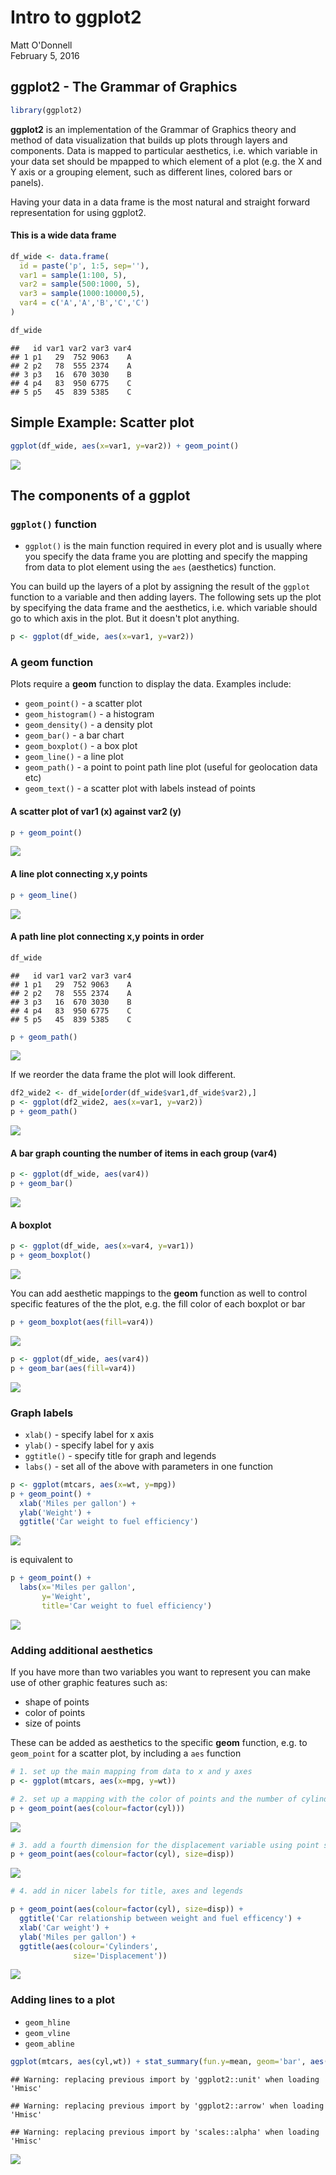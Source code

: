 # Intro to ggplot2
Matt O'Donnell  
February 5, 2016  

## ggplot2 - The Grammar of Graphics


```r
library(ggplot2)
```

__ggplot2__ is an implementation of the Grammar of Graphics theory and method of data visualization that builds up plots through layers and components. Data is mapped to particular aesthetics, i.e. which variable in your data set should be mpapped to which element of a plot (e.g. the X and Y axis or a grouping element, such as different lines, colored bars or panels).

Having your data in a data frame is the most natural and straight forward representation for using ggplot2. 

#### This is a __wide__ data frame


```r
df_wide <- data.frame(
  id = paste('p', 1:5, sep=''),
  var1 = sample(1:100, 5),
  var2 = sample(500:1000, 5),
  var3 = sample(1000:10000,5),
  var4 = c('A','A','B','C','C')
)

df_wide
```

```
##   id var1 var2 var3 var4
## 1 p1   29  752 9063    A
## 2 p2   78  555 2374    A
## 3 p3   16  670 3030    B
## 4 p4   83  950 6775    C
## 5 p5   45  839 5385    C
```

## Simple Example: Scatter plot


```r
ggplot(df_wide, aes(x=var1, y=var2)) + geom_point()
```

![](ggplot_intro_files/figure-html/unnamed-chunk-3-1.png)


## The components of a ggplot

### ``ggplot()`` function

* ``ggplot()`` is the main function required in every plot and is usually where you specify the data frame you are plotting and specify the mapping from data to plot element using the ``aes`` (aesthetics) function. 

You can build up the layers of a plot by assigning the result of the ``ggplot`` function to a variable and then adding layers. The following sets up the plot by specifying the data frame and the aesthetics, i.e. which variable should go to which axis in the plot. But it doesn't plot anything.


```r
p <- ggplot(df_wide, aes(x=var1, y=var2))
```

### A __geom__ function

Plots require a __geom__ function to display the data. Examples include:

* ``geom_point()`` - a scatter plot
* ``geom_histogram()`` - a histogram
* ``geom_density()`` - a density plot
* ``geom_bar()`` - a bar chart
* ``geom_boxplot()`` - a box plot
* ``geom_line()`` - a line plot
* ``geom_path()`` - a point to point path line plot (useful for geolocation data etc)
* ``geom_text()`` - a scatter plot with labels instead of points

#### A scatter plot of var1 (x) against var2 (y)


```r
p + geom_point()
```

![](ggplot_intro_files/figure-html/unnamed-chunk-5-1.png)


#### A line plot connecting x,y points


```r
p + geom_line()
```

![](ggplot_intro_files/figure-html/unnamed-chunk-6-1.png)


#### A path line plot connecting x,y points in order




```r
df_wide
```

```
##   id var1 var2 var3 var4
## 1 p1   29  752 9063    A
## 2 p2   78  555 2374    A
## 3 p3   16  670 3030    B
## 4 p4   83  950 6775    C
## 5 p5   45  839 5385    C
```

```r
p + geom_path()
```

![](ggplot_intro_files/figure-html/unnamed-chunk-7-1.png)

If we reorder the data frame the plot will look different.


```r
df2_wide2 <- df_wide[order(df_wide$var1,df_wide$var2),]
p <- ggplot(df2_wide2, aes(x=var1, y=var2))
p + geom_path()
```

![](ggplot_intro_files/figure-html/unnamed-chunk-8-1.png)


#### A bar graph counting the number of items in each group (var4)


```r
p <- ggplot(df_wide, aes(var4)) 
p + geom_bar()
```

![](ggplot_intro_files/figure-html/unnamed-chunk-9-1.png)


#### A boxplot 


```r
p <- ggplot(df_wide, aes(x=var4, y=var1)) 
p + geom_boxplot()
```

![](ggplot_intro_files/figure-html/unnamed-chunk-10-1.png)

You can add aesthetic mappings to the __geom__ function as well to control specific features of the the plot, e.g. the fill color of each boxplot or bar


```r
p + geom_boxplot(aes(fill=var4))
```

![](ggplot_intro_files/figure-html/unnamed-chunk-11-1.png)


```r
p <- ggplot(df_wide, aes(var4))
p + geom_bar(aes(fill=var4))
```

![](ggplot_intro_files/figure-html/unnamed-chunk-12-1.png)


### Graph labels

* ``xlab()`` - specify label for x axis
* ``ylab()`` - specify label for y axis
* ``ggtitle()`` - specify title for graph and legends
* ``labs()`` - set all of the above with parameters in one function


```r
p <- ggplot(mtcars, aes(x=wt, y=mpg))
p + geom_point() +
  xlab('Miles per gallon') +
  ylab('Weight') +
  ggtitle('Car weight to fuel efficiency')
```

![](ggplot_intro_files/figure-html/unnamed-chunk-13-1.png)

is equivalent to


```r
p + geom_point() + 
  labs(x='Miles per gallon', 
       y='Weight',
       title='Car weight to fuel efficiency')
```

![](ggplot_intro_files/figure-html/unnamed-chunk-14-1.png)

### Adding additional aesthetics 

If you have more than two variables you want to represent you can make use of other graphic features such as:

* shape of points
* color of points
* size of points

These can be added as aesthetics to the specific __geom__ function, e.g. to ``geom_point`` for a scatter plot, by including a ``aes`` function


```r
# 1. set up the main mapping from data to x and y axes
p <- ggplot(mtcars, aes(x=mpg, y=wt))

# 2. set up a mapping with the color of points and the number of cylinders (needs to be treated as a factor not an numeric using factor())
p + geom_point(aes(colour=factor(cyl)))
```

![](ggplot_intro_files/figure-html/unnamed-chunk-15-1.png)


```r
# 3. add a fourth dimension for the displacement variable using point size
p + geom_point(aes(colour=factor(cyl), size=disp))
```

![](ggplot_intro_files/figure-html/unnamed-chunk-16-1.png)



```r
# 4. add in nicer labels for title, axes and legends

p + geom_point(aes(colour=factor(cyl), size=disp)) +
  ggtitle('Car relationship between weight and fuel efficency') +
  xlab('Car weight') +
  ylab('Miles per gallon') +
  ggtitle(aes(colour='Cylinders',
              size='Displacement'))
```

![](ggplot_intro_files/figure-html/unnamed-chunk-17-1.png)


### Adding lines to a plot

* ``geom_hline``
* ``geom_vline``
* ``geom_abline``






```r
ggplot(mtcars, aes(cyl,wt)) + stat_summary(fun.y=mean, geom='bar', aes(fill=factor(cyl))) + stat_summary(fun.data=mean_cl_boot, geom='errorbar', width=0.2)
```

```
## Warning: replacing previous import by 'ggplot2::unit' when loading 'Hmisc'
```

```
## Warning: replacing previous import by 'ggplot2::arrow' when loading 'Hmisc'
```

```
## Warning: replacing previous import by 'scales::alpha' when loading 'Hmisc'
```

![](ggplot_intro_files/figure-html/unnamed-chunk-18-1.png)

